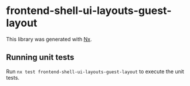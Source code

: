 # frontend-shell-ui-layouts-guest-layout

This library was generated with [Nx](https://nx.dev).

## Running unit tests

Run `nx test frontend-shell-ui-layouts-guest-layout` to execute the unit tests.
